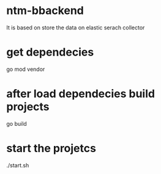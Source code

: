 # ntm-bbackend
It is based on store the data on elastic serach collector

# get dependecies
  go mod vendor
  
 # after load dependecies build projects
 
 go build
 
 # start the projetcs
 
 ./start.sh
